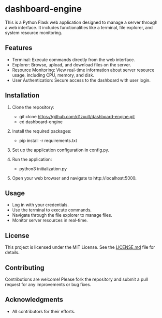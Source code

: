 # dashboard-engine

This is a Python Flask web application designed to manage a server through a web interface. It includes functionalities like a terminal, file explorer, and system resource monitoring.

## Features

- Terminal: Execute commands directly from the web interface.
- Explorer: Browse, upload, and download files on the server.
- Resource Monitoring: View real-time information about server resource usage, including CPU, memory, and disk.
- User Authentication: Secure access to the dashboard with user login.

## Installation

1. Clone the repository:
   - git clone https://github.com/d1zxult/dashboard-engine.git
   - cd dashboard-engine

2. Install the required packages:
   - pip install -r requirements.txt

3. Set up the application configuration in config.py.

4. Run the application:
   - python3 initialization.py

5. Open your web browser and navigate to http://localhost:5000.

## Usage

- Log in with your credentials.
- Use the terminal to execute commands.
- Navigate through the file explorer to manage files.
- Monitor server resources in real-time.

## License

This project is licensed under the MIT License. See the [LICENSE.md](LICENSE.md) file for details.

## Contributing

Contributions are welcome! Please fork the repository and submit a pull request for any improvements or bug fixes.

## Acknowledgments

- All contributors for their efforts.
